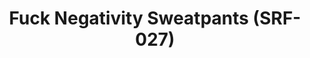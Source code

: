 ---
ee_id: '4297'
site: '1'
type: '2'
url: 2015-159-fuck-negativity-sweatpants-srf-027
title: Fuck Negativity Sweatpants (SRF-027)
year: '2015'
display_year: '2015'
medium: Sweats
dims: ''
pitch: ''
ps: ''
live_url: ''
related: "[4277] [2014-088-going-negative-lakes] 2014-088 Going Negative / Lakes"
youtube: ''
related_code: ''
imgs: Fuck-Negativity-Sweatpants-2015-159-full-database-ih.jpg
subheading: ''
download: ''
add_credit: ''
commission: ''
layout: things-i-made
---